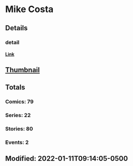 # Mike  Costa 
## Details
### detail
#### [Link](http://marvel.com/comics/creators/12452/mike_costa?utm_campaign=apiRef&utm_source=225578a89fc76f3d20fbffda5d17a88d)
## [Thumbnail](http://i.annihil.us/u/prod/marvel/i/mg/b/40/image_not_available.jpg)
## Totals
### Comics: 79
### Series: 22
### Stories: 80
### Events: 2
## Modified: 2022-01-11T09:14:05-0500